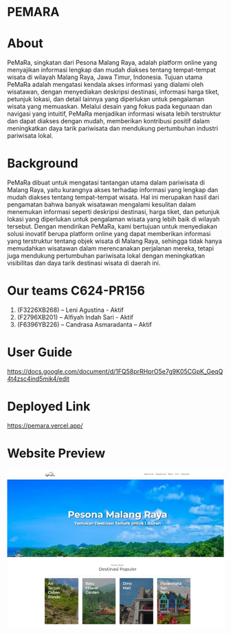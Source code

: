 # PEMARA

# About
PeMaRa, singkatan dari Pesona Malang Raya, adalah platform online yang menyajikan informasi lengkap dan mudah diakses tentang tempat-tempat wisata di wilayah Malang Raya, Jawa Timur, Indonesia. Tujuan utama PeMaRa adalah mengatasi kendala akses informasi yang dialami oleh wisatawan, dengan menyediakan deskripsi destinasi, informasi harga tiket, petunjuk lokasi, dan detail lainnya yang diperlukan untuk pengalaman wisata yang memuaskan. Melalui desain yang fokus pada kegunaan dan navigasi yang intuitif, PeMaRa menjadikan informasi wisata lebih terstruktur dan dapat diakses dengan mudah, memberikan kontribusi positif dalam meningkatkan daya tarik pariwisata dan mendukung pertumbuhan industri pariwisata lokal.

# Background
PeMaRa dibuat untuk mengatasi tantangan utama dalam pariwisata di Malang Raya, yaitu kurangnya akses terhadap informasi yang lengkap dan mudah diakses tentang tempat-tempat wisata. Hal ini merupakan hasil dari pengamatan bahwa banyak wisatawan mengalami kesulitan dalam menemukan informasi seperti deskripsi destinasi, harga tiket, dan petunjuk lokasi yang diperlukan untuk pengalaman wisata yang lebih baik di wilayah tersebut. Dengan mendirikan PeMaRa, kami bertujuan untuk menyediakan solusi inovatif berupa platform online yang dapat memberikan informasi yang terstruktur tentang objek wisata di Malang Raya, sehingga tidak hanya memudahkan wisatawan dalam merencanakan perjalanan mereka, tetapi juga mendukung pertumbuhan pariwisata lokal dengan meningkatkan visibilitas dan daya tarik destinasi wisata di daerah ini.

# Our teams  C624-PR156
1.	(F3226XB268) – Leni Agustina - Aktif
2.	(F2796XB201) – Alfiyah Indah Sari - Aktif
3.	(F6396YB226) – Candrasa Asmaradanta – Aktif

# User Guide
https://docs.google.com/document/d/1FQ58prRHprO5e7g9K05CGpK_GeqQ4t4zsc4ind5mik4/edit

# Deployed Link
https://pemara.vercel.app/

# Website Preview
![alt text](https://github.com/Candrasa6661/PEMARA/blob/main/public/images/Preview.jpg?raw=true)
